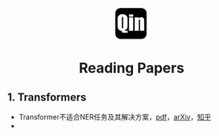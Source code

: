 <div align="center">
    <img src="./imgs/logo.png">
    <h1>
        Reading Papers
    </h1>
</div>




## 1. Transformers

- Transformer不适合NER任务及其解决方案，[pdf](./papers/Transformer/TENER：Adapting_Transformer_Encoder_for_Named_Entity_Recognition.pdf)，[arXiv](https://arxiv.org/abs/1911.04474)，[知乎](https://zhuanlan.zhihu.com/p/137315695)
- 


